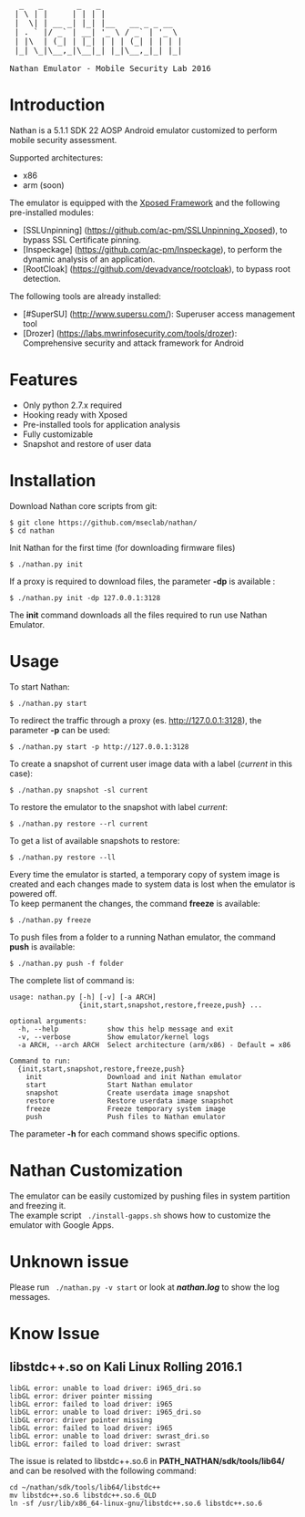 <pre>
  _   _       _   _
 | \ | |     | | | |
 |  \| | __ _| |_| |__   __ _ _ __
 | . ` |/ _` | __| '_ \ / _` | '_ \
 | |\  | (_| | |_| | | | (_| | | | |
 |_| \_|\__,_|\__|_| |_|\__,_|_| |_|

Nathan Emulator - Mobile Security Lab 2016
</pre>

# Introduction
Nathan is a 5.1.1 SDK 22 AOSP Android emulator customized to perform mobile security assessment.  

Supported architectures:
* x86
* arm (soon)

The emulator is equipped with the [Xposed Framework](http://forum.xda-developers.com/xposed) and the following pre-installed modules:
* [SSLUnpinning] (https://github.com/ac-pm/SSLUnpinning_Xposed), to bypass SSL Certificate pinning.
* [Inspeckage] (https://github.com/ac-pm/Inspeckage), to perform the dynamic analysis of an application.
* [RootCloak] (https://github.com/devadvance/rootcloak), to bypass root detection.  

The following tools are already installed:
* [#SuperSU] (http://www.supersu.com/): Superuser access management tool
* [Drozer] (https://labs.mwrinfosecurity.com/tools/drozer): Comprehensive security and attack framework for Android 
 
# Features
* Only python 2.7.x required
* Hooking ready with Xposed
* Pre-installed tools for application analysis
* Fully customizable
* Snapshot and restore of user data

# Installation
Download Nathan core scripts from git:
```
$ git clone https://github.com/mseclab/nathan/
$ cd nathan
```
Init Nathan for the first time (for downloading firmware files)
``` 
$ ./nathan.py init 
``` 
If a proxy is required to download files, the parameter **-dp** is available :
``` 
$ ./nathan.py init -dp 127.0.0.1:3128
``` 
The **init** command downloads all the files required to run use Nathan Emulator.
  
  
# Usage
To start Nathan:
 ``` 
$ ./nathan.py start
 ```

To redirect the traffic through a proxy (es. http://127.0.0.1:3128),  the parameter **-p** can be used:
 ``` 
$ ./nathan.py start -p http://127.0.0.1:3128
 ```

To create a snapshot of current user image data with a label (*current* in this case):
 ``` 
$ ./nathan.py snapshot -sl current 
 ```

To restore the emulator to the snapshot with label *current*:
 ``` 
$ ./nathan.py restore --rl current
 ```

To get a list of available snapshots to restore:
 ``` 
$ ./nathan.py restore --ll  
 ```

Every time the emulator is started,  a temporary copy of system image is created and each changes made to system data is lost when the emulator is powered off.  
To keep permanent the changes, the command **freeze** is available:
 ``` 
$ ./nathan.py freeze  
 ```

To push files from a folder to a running Nathan emulator, the command **push** is available:
 ``` 
$ ./nathan.py push -f folder   
 ```
  
The complete list of command is:
```
usage: nathan.py [-h] [-v] [-a ARCH]
                 {init,start,snapshot,restore,freeze,push} ...

optional arguments:
  -h, --help            show this help message and exit
  -v, --verbose         Show emulator/kernel logs
  -a ARCH, --arch ARCH  Select architecture (arm/x86) - Default = x86

Command to run:
  {init,start,snapshot,restore,freeze,push}
    init                Download and init Nathan emulator
    start               Start Nathan emulator
    snapshot            Create userdata image snapshot
    restore             Restore userdata image snapshot
    freeze              Freeze temporary system image
    push                Push files to Nathan emulator 
```
The parameter **-h** for each command shows specific options.

# Nathan Customization
The emulator can be easily customized by pushing files in system partition and freezing it.  
The example script ``` ./install-gapps.sh```  shows how to customize the emulator with Google Apps.

# Unknown issue
Please run ``` ./nathan.py -v start```  or look at ***nathan.log*** to show the log messages.

# Know Issue
## libstdc++.so on Kali Linux Rolling 2016.1 
```
libGL error: unable to load driver: i965_dri.so
libGL error: driver pointer missing
libGL error: failed to load driver: i965
libGL error: unable to load driver: i965_dri.so
libGL error: driver pointer missing
libGL error: failed to load driver: i965
libGL error: unable to load driver: swrast_dri.so
libGL error: failed to load driver: swrast
```
The issue is related to libstdc++.so.6  in  **PATH_NATHAN/sdk/tools/lib64/** and can be resolved with the following command:

```{r, engine='bash', count_lines}
cd ~/nathan/sdk/tools/lib64/libstdc++
mv libstdc++.so.6 libstdc++.so.6_OLD
ln -sf /usr/lib/x86_64-linux-gnu/libstdc++.so.6 libstdc++.so.6 
```
 

